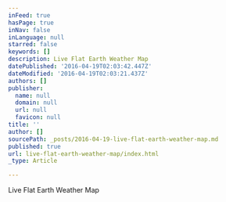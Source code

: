 ```yaml
---
inFeed: true
hasPage: true
inNav: false
inLanguage: null
starred: false
keywords: []
description: Live Flat Earth Weather Map
datePublished: '2016-04-19T02:03:42.447Z'
dateModified: '2016-04-19T02:03:21.437Z'
authors: []
publisher:
  name: null
  domain: null
  url: null
  favicon: null
title: ''
author: []
sourcePath: _posts/2016-04-19-live-flat-earth-weather-map.md
published: true
url: live-flat-earth-weather-map/index.html
_type: Article

---
```

Live Flat Earth Weather Map